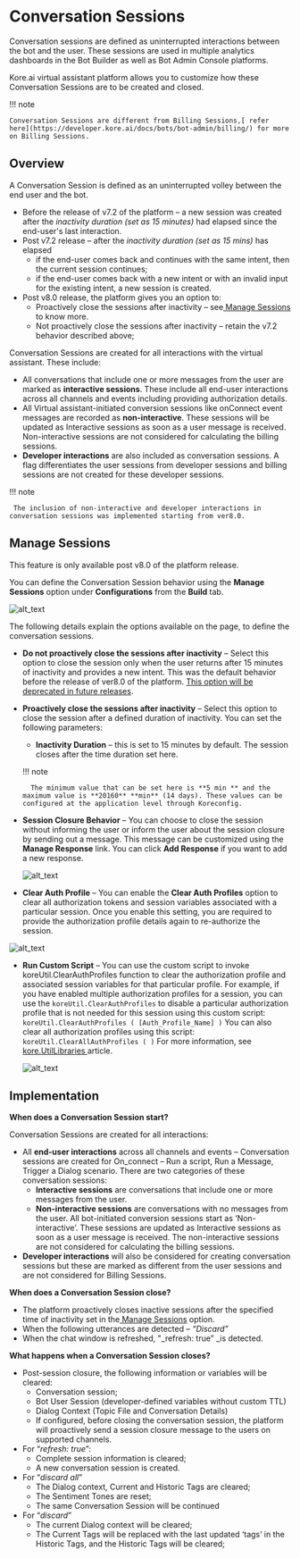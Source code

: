 
# Conversation Sessions

	

		

			

Conversation sessions are defined as uninterrupted interactions between the bot and the user. These sessions are used in multiple analytics dashboards in the Bot Builder as well as Bot Admin Console platforms.

Kore.ai virtual assistant platform allows you to customize how these Conversation Sessions are to be created and closed.

!!! note

    Conversation Sessions are different from Billing Sessions,[ refer here](https://developer.kore.ai/docs/bots/bot-admin/billing/) for more on Billing Sessions.

		

	

	

		

			


## Overview

A Conversation Session is defined as an uninterrupted volley between the end user and the bot.



* Before the release of v7.2 of the platform – a new session was created after the _inactivity duration (set as 15 minutes)_ had elapsed since the end-user's last interaction.
* Post v7.2 release – after the _inactivity duration (set as 15 mins)_ has elapsed
    * if the end-user comes back and continues with the same intent, then the current session continues;
    * if the end-user comes back with a new intent or with an invalid input for the existing intent, a new session is created.
* Post v8.0 release, the platform gives you an option to:
    * Proactively close the sessions after inactivity – see[ Manage Sessions](https://developer.kore.ai/docs/bots/bot-settings/bot-sessions/#Manage_Sessions) to know more.
    * Not proactively close the sessions after inactivity – retain the v7.2 behavior described above;

Conversation Sessions are created for all interactions with the virtual assistant. These include:



* All conversations that include one or more messages from the user are marked as **interactive sessions**. These include all end-user interactions across all channels and events including providing authorization details.
* All Virtual assistant-initiated conversion sessions like onConnect event messages are recorded as **non-interactive**. These sessions will be updated as Interactive sessions as soon as a user message is received. Non-interactive sessions are not considered for calculating the billing sessions.
* **Developer interactions** are also included as conversation sessions. A flag differentiates the user sessions from developer sessions and billing sessions are not created for these developer sessions.

!!! note

     The inclusion of non-interactive and developer interactions in conversation sessions was implemented starting from ver8.0.

		

	

	

		

			


## Manage Sessions

This feature is only available post v8.0 of the platform release.

You can define the Conversation Session behavior using the **Manage Sessions** option under **Configurations** from the **Build** tab.



![alt_text](images/conversationsessions1.png "image_tooltip")


The following details explain the options available on the page, to define the conversation sessions.



* **Do not proactively close the sessions after inactivity** – Select this option to close the session only when the user returns after 15 minutes of inactivity and provides a new intent. This was the default behavior before the release of ver8.0 of the platform. <span style="text-decoration:underline;">This option will be deprecated in future releases</span>.
* **Proactively close the sessions after inactivity** – Select this option to close the session after a defined duration of inactivity. You can set the following parameters:
    * **Inactivity Duration** – this is set to 15 minutes by default. The session closes after the time duration set here.
    
    !!! note

        The minimum value that can be set here is **5 min ** and the maximum value is **20160** **min** (14 days). These values can be configured at the application level through Koreconfig.

* **Session Closure Behavior** – You can choose to close the session without informing the user or inform the user about the session closure by sending out a message. This message can be customized using the **Manage Response** link. You can click **Add Response** if you want to add a new response. 



    ![alt_text](images/conversationsessions2.png "image_tooltip")

* **Clear Auth Profile** – You can enable the **Clear Auth Profiles** option to clear all authorization tokens and session variables associated with a particular session. Once you enable this setting, you are required to provide the authorization profile details again to re-authorize the session. 



![alt_text](images/conversationsessions3.png "image_tooltip")

* **Run Custom Script** – You can use the custom script to invoke koreUtil.ClearAuthProfiles function to clear the authorization profile and associated session variables for that particular profile. For example, if you have enabled multiple authorization profiles for a session, you can use the `koreUtil.ClearAuthProfiles` to disable a particular authorization profile that is not needed for this session using this custom script: 
 `koreUtil.ClearAuthProfiles ( [Auth_Profile_Name] )` 
You can also clear all authorization profiles using this script: 
`koreUtil.ClearAllAuthProfiles ( )` For more information, see[ kore.UtilLibraries](https://developer.kore.ai/docs/bots/advanced-topics/koreutil-libraries/)<span style="text-decoration:underline;"> </span>article.



    ![alt_text](images/conversationsessions4.png "image_tooltip")


		

	

	

		

			


## Implementation

**When does a Conversation Session start?**

Conversation Sessions are created for all interactions:



* All **end-user interactions** across all channels and events – Conversation sessions are created for On_connect – Run a script, Run a Message, Trigger a Dialog scenario. There are two categories of these conversation sessions:
    * **Interactive sessions** are conversations that include one or more messages from the user.
    * **Non-interactive sessions** are conversations with no messages from the user. All bot-initiated conversion sessions start as ‘Non-interactive’. These sessions are updated as Interactive sessions as soon as a user message is received. The non-interactive sessions are not considered for calculating the billing sessions.
* **Developer interactions** will also be considered for creating conversation sessions but these are marked as different from the user sessions and are not considered for Billing Sessions.

**When does a Conversation Session close?**



* The platform proactively closes inactive sessions after the specified time of inactivity set in the[ Manage Sessions](https://developer.kore.ai/docs/bots/bot-settings/bot-sessions/#Manage_Sessions)<span style="text-decoration:underline;"></span> option.
* When the following utterances are detected – _“Discard”_
* When the chat window is refreshed, "_refresh: true” _is detected.

		

	

	

		

			

**What happens when a Conversation Session closes?**



* Post-session closure, the following information or variables will be cleared:
    * Conversation session;
    * Bot User Session (developer-defined variables without custom TTL)
    * Dialog Context (Topic File and Conversation Details)
    * If configured, before closing the conversation session, the platform will proactively send a session closure message to the users on supported channels.
* For “_refresh: true_”:
    * Complete session information is cleared;
    * A new conversation session is created.
* For “_discard all_”
    * The Dialog context, Current and Historic Tags are cleared;
    * The Sentiment Tones are reset;
    * The same Conversation Session will be continued
* For “_discard_”
    * The current Dialog context will be cleared;
    * The Current Tags will be replaced with the last updated ‘tags’ in the Historic Tags, and the Historic Tags will be cleared;

		
